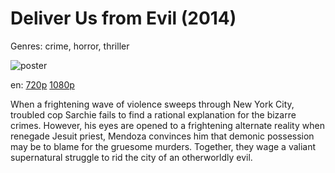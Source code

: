 # Deliver Us from Evil (2014)

Genres: crime, horror, thriller

![poster](http://image.tmdb.org/t/p/w500/jgtStjg33PH3TwBrMKKhvNL5J1c.jpg)

en:
  [720p](magnet:?xt=urn:btih:B51C7241D26584CF4BF2C4CF7FAB84ACB6082866&tr=udp://glotorrents.pw:6969/announce&tr=udp://tracker.opentrackr.org:1337/announce&tr=udp://torrent.gresille.org:80/announce&tr=udp://tracker.openbittorrent.com:80&tr=udp://tracker.coppersurfer.tk:6969&tr=udp://tracker.leechers-paradise.org:6969&tr=udp://p4p.arenabg.ch:1337&tr=udp://tracker.internetwarriors.net:1337)
  [1080p](magnet:?xt=urn:btih:A4C43C09770B3F3E66A42317B752CD10CC4C5EF6&tr=udp://glotorrents.pw:6969/announce&tr=udp://tracker.opentrackr.org:1337/announce&tr=udp://torrent.gresille.org:80/announce&tr=udp://tracker.openbittorrent.com:80&tr=udp://tracker.coppersurfer.tk:6969&tr=udp://tracker.leechers-paradise.org:6969&tr=udp://p4p.arenabg.ch:1337&tr=udp://tracker.internetwarriors.net:1337)
  


When a frightening wave of violence sweeps through New York City, troubled cop Sarchie fails to find a rational explanation for the bizarre crimes. However, his eyes are opened to a frightening alternate reality when renegade Jesuit priest, Mendoza convinces him that demonic possession may be to blame for the gruesome murders. Together, they wage a valiant supernatural struggle to rid the city of an otherworldly evil.